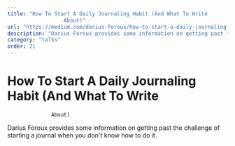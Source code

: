 ```yaml
---
title: "How To Start A Daily Journaling Habit (And What To Write
                  About)"
url: "https://medium.com/darius-foroux/how-to-start-a-daily-journaling-habit-and-what-to-write-about-1efd2993833b"
description: "Darius Foroux provides some information on getting past the challenge of starting a journal when you don't know how to do it."
category: "talks"
order: 21
---
```


# How To Start A Daily Journaling Habit (And What To Write
                  About)

Darius Foroux provides some information on getting past the challenge of starting a journal when you don't know how to do it.
